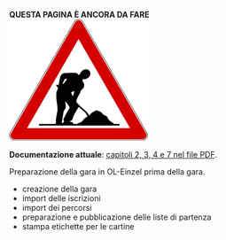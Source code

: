 **QUESTA PAGINA È ANCORA DA FARE**  
![Lavori in corso](../../img/lavori_in_corso.png)

**Documentazione attuale**: [capitoli 2, 3, 4 e 7 nel file PDF](../inc/Istruzioni_OL_einzel_per_TMO_v2_4.pdf).

Preparazione della gara in OL-Einzel prima della gara.
- creazione della gara
- import delle iscrizioni
- import dei percorsi
- preparazione e pubblicazione delle liste di partenza
- stampa etichette per le cartine


